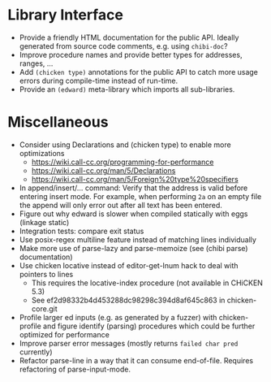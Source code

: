 # Library Interface

* Provide a friendly HTML documentation for the public API. Ideally
  generated from source code comments, e.g. using `chibi-doc`?
* Improve procedure names and provide better types for addresses, ranges, …
* Add `(chicken type)` annotations for the public API to catch more
  usage errors during compile-time instead of run-time.
* Provide an `(edward)` meta-library which imports all sub-libraries.

# Miscellaneous

* Consider using Declarations and (chicken type) to enable more optimizations
	* https://wiki.call-cc.org/programming-for-performance
	* https://wiki.call-cc.org/man/5/Declarations
	* https://wiki.call-cc.org/man/5/Foreign%20type%20specifiers
* In append/insert/… command: Verify that the address is valid before
  entering insert mode. For example, when performing `2a` on an empty
  file the append will only error out after all text has been entered.
* Figure out why edward is slower when compiled statically with eggs (linkage static)
* Integration tests: compare exit status
* Use posix-regex multiline feature instead of matching lines individually
* Make more use of parse-lazy and parse-memoize (see (chibi parse) documentation)
* Use chicken locative instead of editor-get-lnum hack to deal with pointers to lines
	* This requires the locative-index procedure (not available in CHiCKEN 5.3)
	* See ef2d98332b4d453288dc98298c394d8af645c863 in chicken-core.git
* Profile larger ed inputs (e.g. as generated by a fuzzer) with
  chicken-profile and figure identify (parsing) procedures which
  could be further optimized for performance
* Improve parser error messages (mostly returns `failed char pred` currently)
* Refactor parse-line in a way that it can consume end-of-file.
  Requires refactoring of parse-input-mode.

